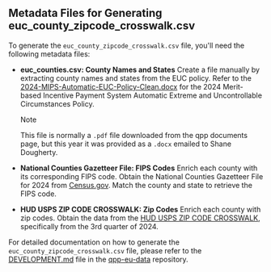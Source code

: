 
## Metadata Files for Generating euc_county_zipcode_crosswalk.csv

To generate the `euc_county_zipcode_crosswalk.csv` file, you'll need the following metadata files:

- **euc_counties.csv: County Names and States**
  Create a file manually by extracting county names and states from the EUC
  policy. Refer to the
  [2024-MIPS-Automatic-EUC-Policy-Clean.docx](https://github.com/CMSgov/qpp-eu-data/tree/main/staging/2024/2024-MIPS-Automatic-EUC-Policy-Clean.docx)
  for the 2024 Merit-based Incentive Payment System Automatic Extreme and
  Uncontrollable Circumstances Policy.

  > [!NOTE]
  > This file is normally a `.pdf` file downloaded from the qpp documents page, but
  this year it was provided as a `.docx` emailed to Shane Dougherty.

- **National Counties Gazetteer File: FIPS Codes**
  Enrich each county with its corresponding FIPS code. Obtain the National
  Counties Gazetteer File for 2024 from [Census.gov](https://www.census.gov).
  Match the county and state to retrieve the FIPS code.

- **HUD USPS ZIP CODE CROSSWALK: Zip Codes**
  Enrich each county with zip codes. Obtain the data from the
  [HUD USPS ZIP CODE CROSSWALK](https://www.huduser.gov/portal/datasets/usps_crosswalk.html#data),
  specifically from the 3rd quarter of 2024.

For detailed documentation on how to generate the `euc_county_zipcode_crosswalk.csv`
file, please refer to the [DEVELOPMENT.md](https://github.com/CMSgov/qpp-eu-data/blob/main/DEVELOPMENT.md)
file in the [qpp-eu-data](https://github.com/CMSgov/qpp-eu-data) repository.